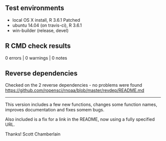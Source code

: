 ## Test environments

* local OS X install, R 3.6.1 Patched
* ubuntu 14.04 (on travis-ci), R 3.6.1
* win-builder (release, devel)

## R CMD check results

0 errors | 0 warnings | 0 notes

## Reverse dependencies

Checked on the 2 reverse dependencies - no problems were found
<https://github.com/ropensci/rnoaa/blob/master/revdep/README.md>

-----

This version includes a few new functions, changes some function names, improves documentation and fixes somem bugs.

Also included is a fix for a link in the README, now using a fully specified URL.

Thanks!
Scott Chamberlain
